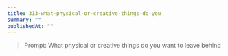 ```yaml
---
title: 313-what-physical-or-creative-things-do-you
summary: ""
publishedAt: ""
---
```


> Prompt: What physical or creative things do you want to leave behind


